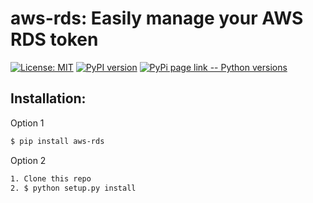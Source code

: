 aws-rds: Easily manage your AWS RDS token
=================================================================================================

[![License: MIT](https://img.shields.io/badge/License-MIT-yellow.svg)](https://github.com/Gigitsu/aws-rds/blob/master/LICENSE)
[![PyPI version](https://img.shields.io/pypi/v/aws-rds.svg)](https://pypi.org/project/aws-rds)
[![PyPi page link -- Python versions](https://img.shields.io/pypi/pyversions/aws-rds.svg)](https://pypi.python.org/pypi/aws-rds)

Installation:
-------------
Option 1
```sh
$ pip install aws-rds
```

Option 2
```sh
1. Clone this repo
2. $ python setup.py install
```

